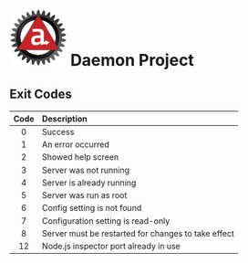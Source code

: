 # ![Appc Daemon logo](images/appc-daemon.png) Daemon Project

## Exit Codes

| Code  | Description                                          |
| :---: | :--------------------------------------------------- |
| 0     | Success                                              |
| 1     | An error occurred                                    |
| 2     | Showed help screen                                   |
| 3     | Server was not running                               |
| 4     | Server is already running                            |
| 5     | Server was run as root                               |
| 6     | Config setting is not found                          |
| 7     | Configuration setting is read-only                   |
| 8     | Server must be restarted for changes to take effect  |
| 12    | Node.js inspector port already in use                |
